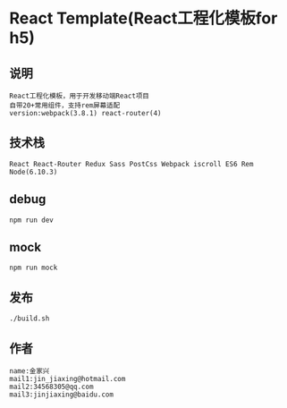 React Template(React工程化模板for h5)
===============

## 说明 ##
	React工程化模板，用于开发移动端React项目
	自带20+常用组件，支持rem屏幕适配
	version:webpack(3.8.1) react-router(4)

## 技术栈 ##
	React React-Router Redux Sass PostCss Webpack iscroll ES6 Rem Node(6.10.3)

## debug ##
	npm run dev

## mock ##
	npm run mock

## 发布 ##
	./build.sh

## 作者 ##
	name:金家兴
	mail1:jin_jiaxing@hotmail.com
	mail2:34568305@qq.com
	mail3:jinjiaxing@baidu.com





